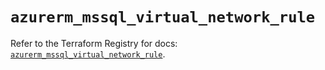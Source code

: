 # `azurerm_mssql_virtual_network_rule`

Refer to the Terraform Registry for docs: [`azurerm_mssql_virtual_network_rule`](https://registry.terraform.io/providers/hashicorp/azurerm/4.41.0/docs/resources/mssql_virtual_network_rule).

